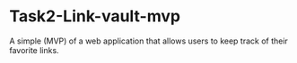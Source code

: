 # Task2-Link-vault-mvp
A simple (MVP) of a web application that allows users to keep track of their favorite links.
